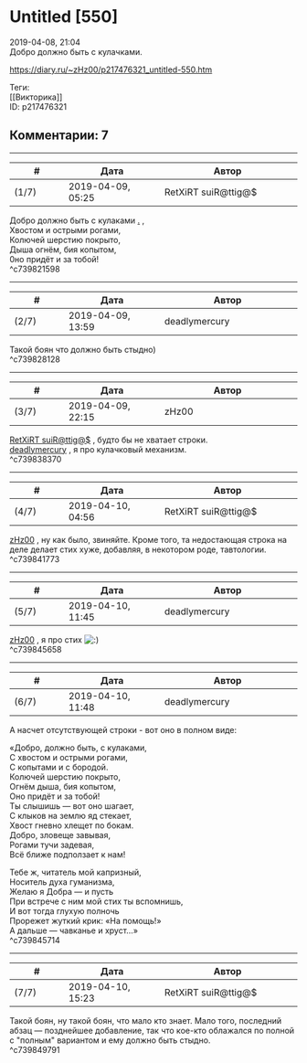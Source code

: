 Untitled [550]
==============

  
2019-04-08, 21:04  
 Добро должно быть с кулачками.   
  
<https://diary.ru/~zHz00/p217476321_untitled-550.htm>  
  
Теги:  
[[Викторика]]  
ID: p217476321  


Комментарии: 7
--------------

  


---



|         #         |              Дата              |                     Автор                     |           ID           |
| --- | --- | --- | --- |
| (1/7) | 2019-04-09, 05:25 | RetXiRT suiR@ttig@$ | c739821598 |

  
  Добро должно быть с кулаками  [.](https://zHz00.diary.ru/p217476321.htm?index=1#linkmore217476321m1)    ,   
 Хвостом и острыми рогами,   
 Колючей шерстию покрыто,   
 Дыша огнём, бия копытом,   
 0но придёт и за тобой!      
 ^c739821598

---



|         #         |              Дата              |                     Автор                     |           ID           |
| --- | --- | --- | --- |
| (2/7) | 2019-04-09, 13:59 | deadlymercury | c739828128 |

  
 Такой боян что должно быть стыдно)   
 ^c739828128

---



|         #         |              Дата              |                     Автор                     |           ID           |
| --- | --- | --- | --- |
| (3/7) | 2019-04-09, 22:15 | zHz00 | c739838370 |

  
  [RetXiRT suiR@ttig@$](http://Hellspawn.diary.ru "Fission Chips")  , будто бы не хватает строки.   
  [deadlymercury](http://crazysupp.diary.ru "Записки безумного саппорта")  , я про кулачковый механизм.   
 ^c739838370

---



|         #         |              Дата              |                     Автор                     |           ID           |
| --- | --- | --- | --- |
| (4/7) | 2019-04-10, 04:56 | RetXiRT suiR@ttig@$ | c739841773 |

  
   [zHz00](https://zHz00.diary.ru "Untitled")  , ну как было, звиняйте.  Кроме того, та недостающая строка на деле делает стих хуже, добавляя, в некотором роде, тавтологии.     
 ^c739841773

---



|         #         |              Дата              |                     Автор                     |           ID           |
| --- | --- | --- | --- |
| (5/7) | 2019-04-10, 11:45 | deadlymercury | c739845658 |

  
  [zHz00](https://zHz00.diary.ru "Untitled")  , я про стих ![:)](http://static.diary.ru/picture/3.gif)   
 ^c739845658

---



|         #         |              Дата              |                     Автор                     |           ID           |
| --- | --- | --- | --- |
| (6/7) | 2019-04-10, 11:48 | deadlymercury | c739845714 |

  
 А насчет отсутствующей строки - вот оно в полном виде:   
   
 «Добро, должно быть, с кулаками,   
 С хвостом и острыми рогами,   
 С копытами и с бородой.   
 Колючей шерстию покрыто,   
 Огнём дыша, бия копытом,   
 Оно придёт и за тобой!   
 Ты слышишь — вот оно шагает,   
 С клыков на землю яд стекает,   
 Хвост гневно хлещет по бокам.   
 Добро, зловеще завывая,   
 Рогами тучи задевая,   
 Всё ближе подползает к нам!   
   
 Тебе ж, читатель мой капризный,   
 Носитель духа гуманизма,   
 Желаю я Добра — и пусть   
 При встрече с ним мой стих ты вспомнишь,   
 И вот тогда глухую полночь   
 Прорежет жуткий крик: «На помощь!»   
 А дальше — чавканье и хруст…»   
 ^c739845714

---



|         #         |              Дата              |                     Автор                     |           ID           |
| --- | --- | --- | --- |
| (7/7) | 2019-04-10, 15:23 | RetXiRT suiR@ttig@$ | c739849791 |

  
  Такой боян, ну такой боян, что мало кто знает. Мало того, последний абзац — позднейшее добавление, так что кое-кто облажался по полной с "полным" вариантом и ему должно быть стыдно.    
 ^c739849791
